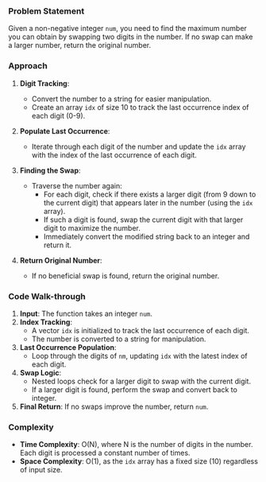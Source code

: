 ### Problem Statement
Given a non-negative integer `num`, you need to find the maximum number you can obtain by swapping two digits in the number. If no swap can make a larger number, return the original number.

### Approach
1. **Digit Tracking**:
   - Convert the number to a string for easier manipulation.
   - Create an array `idx` of size 10 to track the last occurrence index of each digit (0-9).

2. **Populate Last Occurrence**:
   - Iterate through each digit of the number and update the `idx` array with the index of the last occurrence of each digit.

3. **Finding the Swap**:
   - Traverse the number again:
     - For each digit, check if there exists a larger digit (from 9 down to the current digit) that appears later in the number (using the `idx` array).
     - If such a digit is found, swap the current digit with that larger digit to maximize the number.
     - Immediately convert the modified string back to an integer and return it.

4. **Return Original Number**:
   - If no beneficial swap is found, return the original number.

### Code Walk-through
1. **Input**: The function takes an integer `num`.
2. **Index Tracking**: 
   - A vector `idx` is initialized to track the last occurrence of each digit.
   - The number is converted to a string for manipulation.
3. **Last Occurrence Population**:
   - Loop through the digits of `nm`, updating `idx` with the latest index of each digit.
4. **Swap Logic**:
   - Nested loops check for a larger digit to swap with the current digit.
   - If a larger digit is found, perform the swap and convert back to integer.
5. **Final Return**: If no swaps improve the number, return `num`.

### Complexity
- **Time Complexity**: O(N), where N is the number of digits in the number. Each digit is processed a constant number of times.
- **Space Complexity**: O(1), as the `idx` array has a fixed size (10) regardless of input size.
